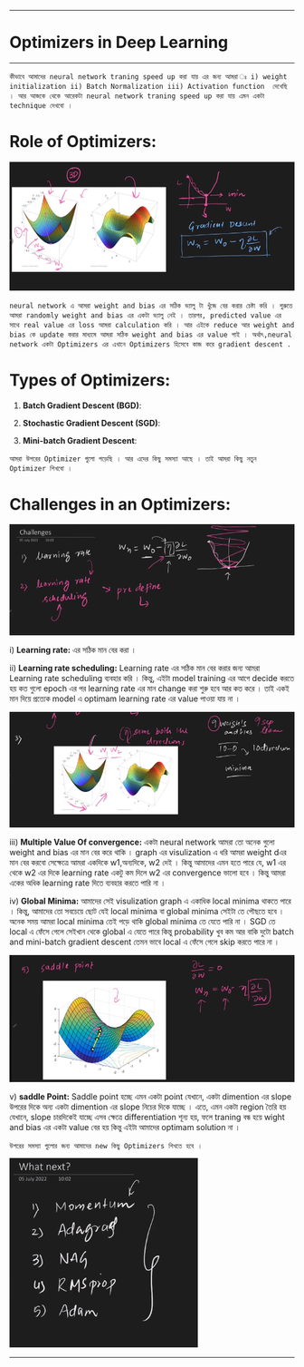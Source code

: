 
---

# Optimizers in Deep Learning

---


` কীভাবে আমাদের neural network traning speed up করা যায় এর জন্য আমরা ঃ i) weight initialization ii) Batch Normalization iii) Activation function  দেখেছি । আর আজকে থেকে আরেকটা neural network traning speed up করা যায় এমন একটা technique দেখবো ।  `


# Role of Optimizers:

![Alt text](img/image-160.png)

`neural network এ আমরা weight and bias এর সঠিক ভ্যালু টা খুঁজে বের করার চেষ্টা করি । শুরুতে আমরা randomly weight and bias এর একটা ভ্যালু নেই । তারপর, predicted value এর সাথে real value এর loss আমরা calculation করি । আর এইকে reduce আর weight and bias কে update করার মাধ্যমে আমরা সঠিক weight and bias এর value পাই । অর্থাৎ,neural network একটা Optimizers এর এখানে Optimizers হিসেবে কাজ করে gradient descent . `

# Types of Optimizers:

1. **Batch Gradient Descent (BGD)**:

2. **Stochastic Gradient Descent (SGD)**:

3. **Mini-batch Gradient Descent**:
   
`আমরা উপরের Optimizer গুলো পড়েছি । আর এদের কিছু সমস্যা আছে । তাই আমরা কিছু নতুন Optimizer শিখবো । `

# Challenges in an Optimizers:

![Alt text](img/image-161.png)

i) **Learning rate:** এর সঠিক মান বের করা । 

ii) **Learning rate scheduling:** Learning rate এর সঠিক মান বের করার জন্য আমরা Learning rate scheduling ব্যবহার করি । কিন্তু, এইটা model training এর আগে decide করতে হয় কত গুলো epoch এর পর learning rate এর মান change করা শুরু হবে আর কত করে । তাই একই মান দিয়ে প্রত্যেক model এ optimam learning rate এর value পাওয়া যায় না  । 

![Alt text](img/image-162.png)


iii) **Multiple Value Of convergence:** একটা neural network আমরা তো অনেক গুলো weight and bias এর মান বের করে থাকি । graph এর visulization এ ধরি আমরা weight dএর মান বের করবো সেক্ষেত্রে আমরা একদিকে w1,অন্যদিকে, w2 দেই । কিন্তু আমাদের এমন হতে পারে যে, w1 এর থেকে w2 এর দিকে  learning rate একটু কম দিলে w2 এর convergence ভালো হবে । কিন্তু আমরা একের অধিক learning rate দিতে ব্যবহার করতে পারি না । 

iv) **Global Minima:** আমাদের সেই visulization graph এ একাধিক local minima থাকতে পারে । কিন্তু, আমাদের তো সবচেয়ে ছোট যেই local minima বা global minima সেইটা তে পৌছতে হবে । অনেক সময় আমরা local minima তেই পড়ে থাকি global minima তে যেতে পারি না । SGD তে local এ ফেঁসে গেলে সেইখান থেকে global এ যেতে পারে কিন্তু probability খুব কম আর বাকি দুটো batch and mini-batch gradient descent তেমন ভাবে local এ ফেঁসে গেলে skip করতে পারে না । 


![Alt text](img/image-163.png)

v) **saddle Point:** Saddle point হচ্ছে এমন একটা point যেখানে, একটা dimention এর slope উপরের দিকে অন্য একটা dimention এর slope নিচের দিকে যাচ্ছে । এতে, এমন একটা region তৈরি হয় যেখানে, slope চারদিকেই যাচ্ছে এসব ক্ষেত্রে differentiation শূন্য হয়, ফলে traning বন্ধ হয়ে wight and bias এর একটা value বের হয় কিন্তু এইটা আমাদের optimam solution না । 


`উপরের সমস্যা গুলোর জন্য আমাদের new কিছু Optimizers শিখতে হবে । ` 


![Alt text](img/image-164.png)


---


